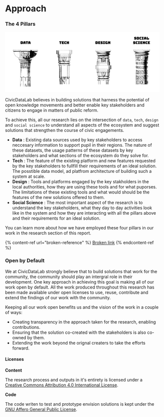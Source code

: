 # Approach

### The 4 Pillars

![The four pillars of a societal solution.](../.gitbook/assets/cdl-pillars.png)

CivicDataLab believes in building solutions that harness the potential of open knowledge movements and better enable key stakeholders and citizens to engage in matters of public reform.&#x20;

To achieve this, all our research lies on the intersection of `data`, `tech`, `design` and `social science` to understand all aspects of the ecosystem and suggest solutions that strengthen the course of civic engagements.

* **Data** : Existing data sources used by key stakeholders to access neccesary information to support pupil in their regions. The nature of these datasets, the usage patterns of these datasets by key stakeholders and what sections of the ecosystem do they solve for.
* **Tech** : The feature of the existing platform and new features requested by the key stakeholders to fullfill their requirements of an ideal solution. The posstible data model, ad platfrom architecture of building such a system at scale.
* **Design** : Tools and platforms engaged by the key stakholders in the local authorities, how they are using these tools and for what puporses. The limitations of these existing tools and what would should be the features of the new solutions offered to them.
* **Social Science** : The most important aspect of the research is to understand the key stakeholders, what they day to day activities look like in the system and how they are interacting with all the pillars above and their requirements for an ideal solution.

You can learn more about how we have employed these four pillars in our work in the research section of this report.

{% content-ref url="broken-reference" %}
[Broken link](broken-reference)
{% endcontent-ref %}

### Open by Default

We at CivicDataLab strongly believe that to build solutions that work for the community, the community should play an intergral role in their development. One key approach in achieving this goal is making all of our work open by default. All the work produced throughout this research has been made available under open licenses to use, reuse, contribute and extend the findings of our work with the community.

Keeping all our work open benefits us and the vision of the work in a couple of ways:

* Creating transparency in the approach taken for the research, enabling contributions.
* Ensuring that the solution co-created with the stakeholders is also co-owned by them.&#x20;
* Extending the work beyond the orignal creaters to take the efforts forward.

#### Licenses

**Content**

The research process and outputs in it's entirety is licensed under a [Creative Commons Attribution 4.0 International License](http://creativecommons.org/licenses/by/4.0/).

**Code**

The code writen to test and prototype envision solutions is kept under the [GNU Affero General Public License](https://www.gnu.org/licenses/agpl-3.0.en.html).

